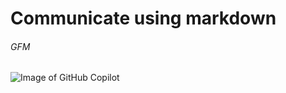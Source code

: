 # Communicate using markdown
###### GFM

![Image of GitHub Copilot](https://miro.medium.com/v2/resize:fit:700/0*oRRpMJ9XqkRnYLhW.png)
